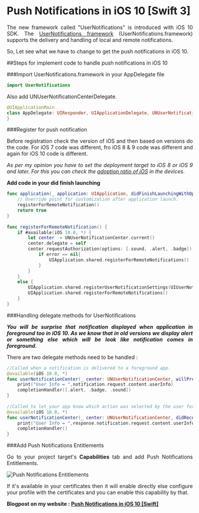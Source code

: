 # Push Notifications in iOS 10 [Swift 3]

<p align="justify">The new framework called "UserNotifications"	is introduced with iOS 10 SDK. The <a href="https://developer.apple.com/reference/usernotifications" target="_blank">UserNotifications framework</a> (UserNotifications.framework) supports the delivery and handling of local and remote notifications.

So, Let see what we have to change to get the push notifications in iOS 10.
</p>

##Steps for implement code to handle push notifications in iOS 10

###Import UserNotifications.framework in your AppDelegate file

```swift
import UserNotifications
```
Also add UNUserNotificationCenterDelegate.

```swift
@UIApplicationMain
class AppDelegate: UIResponder, UIApplicationDelegate, UNUserNotificationCenterDelegate {
}
```
###Register for push notification

<p align="justify">Before registration check the version of iOS and then based on versions do the code. For iOS 7 code was different, fro iOS 8 & 9 code was different and again for iOS 10 code is different.</p>

<p align="justify"><em>As per my opinion you have to set the deployment target to iOS 8 or iOS 9 and later. For this you can check the <a href="https://developer.apple.com/support/app-store/" target="_blank">adoption ratio of iOS</a> in the devices.</em></p>

<strong>Add code in your did finish launching</strong>

```swift
func application(_ application: UIApplication, didFinishLaunchingWithOptions launchOptions: [UIApplicationLaunchOptionsKey: Any]?) -> Bool {
    // Override point for customization after application launch.
    registerForRemoteNotification()        
    return true
}
 
func registerForRemoteNotification() {
    if #available(iOS 10.0, *) {
        let center  = UNUserNotificationCenter.current()
        center.delegate = self
        center.requestAuthorization(options: [.sound, .alert, .badge]) { (granted, error) in
            if error == nil{
                UIApplication.shared.registerForRemoteNotifications()
            }
        }
    }
    else {
        UIApplication.shared.registerUserNotificationSettings(UIUserNotificationSettings(types: [.sound, .alert, .badge], categories: nil))
        UIApplication.shared.registerForRemoteNotifications()
    }
}
```

###Handling delegate methods for UserNotifications

<p align="justify"><strong><em>You will be surprise that notification displayed when application in foreground too in iOS 10. As we know that in old versions we display alert or something else which will be look like notification comes in foreground.</em></strong></p>

There are two delegate methods need to be handled :

```swift
//Called when a notification is delivered to a foreground app.
@available(iOS 10.0, *)
func userNotificationCenter(_ center: UNUserNotificationCenter, willPresent notification: UNNotification, withCompletionHandler completionHandler: @escaping (UNNotificationPresentationOptions) -> Void) {
    print("User Info = ",notification.request.content.userInfo)
    completionHandler([.alert, .badge, .sound])
}
 
//Called to let your app know which action was selected by the user for a given notification.    
@available(iOS 10.0, *)
func userNotificationCenter(_ center: UNUserNotificationCenter, didReceive response: UNNotificationResponse, withCompletionHandler completionHandler: @escaping () -> Void) {
    print("User Info = ",response.notification.request.content.userInfo)
    completionHandler()
}
```

###Add Push Notifications Entitlements

<p align="justify">Go to your project target's <strong>Capabilities</strong> tab and add Push Notifications Entitlements.</p>

<img src="http://ashishkakkad.com/wp-content/uploads/2016/09/Push-Notifications-Entitlements.png" alt="Push Notifications Entitlements" />

<p align="justify">If it's available in your certificates then it will enable directly else configure your profile with the certificates and you can enable this capability by that.</p>

<b>Blogpost on my website : <a href="http://ashishkakkad.com/2016/09/push-notifications-in-ios-10-swift/" target="_blank">Push Notifications in iOS 10 [Swift]</a></b>

